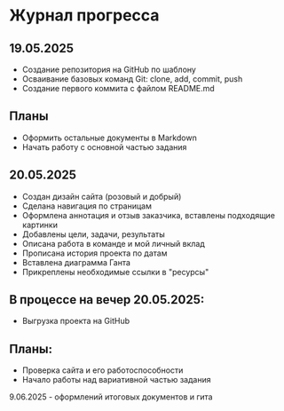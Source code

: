# Журнал прогресса

## 19.05.2025
- Создание репозитория на GitHub по шаблону
- Осваивание базовых команд Git: clone, add, commit, push
- Создание первого коммита с файлом README.md

## Планы

- Оформить остальные документы в Markdown
- Начать работу с основной частью задания

## 20.05.2025
- Создан дизайн сайта (розовый и добрый)
- Сделана навигация по страницам
- Оформлена аннотация и отзыв заказчика, вставлены подходящие картинки
- Добавлены цели, задачи, результаты
- Описана работа в команде и мой личный вклад
- Прописана история проекта по датам
- Вставлена диаграмма Ганта
- Прикреплены необходимые ссылки в "ресурсы"

## В процессе на вечер 20.05.2025:
- Выгрузка проекта на GitHub

## Планы:
- Проверка сайта и его работоспособности
- Начало работы над вариативной частью задания

9.06.2025 - оформлений итоговых документов и гита
